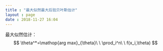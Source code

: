 ```yaml
---
title : "最大似然最大后验贝叶斯估计"
layout : page
date : 2018-11-27 16:04
---
```




最大似然估计：
$$
\theta^*=\mathop{arg max}_{\theta}\ \  \prod_i^n\ \ f(x_i,\theta)
$$

